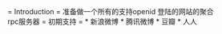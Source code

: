 = Introduction =
准备做一个所有的支持openid 登陆的网站的聚合<br/>
rpc服务器
= 初期支持 =
    * 新浪微博
    * 腾讯微博
    * 豆瓣
    * 人人
